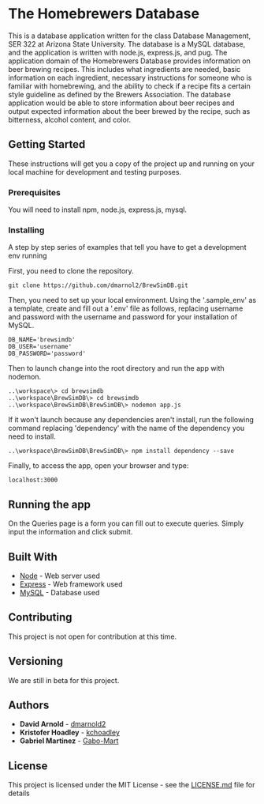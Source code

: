 # The Homebrewers Database


This is a database application written for the class Database Management, SER 322 at Arizona State University. The database is a MySQL database, and the application is written with node.js, express.js, and pug.
The application domain of the Homebrewers Database provides information on beer brewing recipes. This includes what ingredients are needed, basic information on each ingredient, necessary instructions for someone who is familiar with homebrewing, and the ability to check if a recipe fits a certain style guideline as defined by the Brewers Association. The database application would be able to store information about beer recipes and output expected information about the beer brewed by the recipe, such as bitterness, alcohol content, and color.


## Getting Started

These instructions will get you a copy of the project up and running on your local machine for development and testing purposes.

### Prerequisites

You will need to install npm, node.js, express.js, mysql.

### Installing

A step by step series of examples that tell you have to get a development env running

First, you need to clone the repository.

```
git clone https://github.com/dmarnol2/BrewSimDB.git
```

Then, you need to set up your local environment. Using the '.sample_env' as a template, create and fill out a '.env' file as follows, replacing username and password with the username and password for your installation of MySQL.

```
DB_NAME='brewsimdb'
DB_USER='username'
DB_PASSWORD='password'
```

Then to launch change into the root directory and run the app with nodemon.

```
..\workspace\> cd brewsimdb
..\workspace\BrewSimDB\> cd brewsimdb
..\workspace\BrewSimDB\BrewSimDB\> nodemon app.js
```
If it won't launch because any dependencies aren't install, run the following command replacing 'dependency' with the name of the dependency you need to install.
```
..\workspace\BrewSimDB\BrewSimDB\> npm install dependency --save
```

Finally, to access the app, open your browser and type:

```
localhost:3000
```

## Running the app

On the Queries page is a form you can fill out to execute queries. Simply input the information and click submit.

## Built With

* [Node](https://nodejs.org/) - Web server used
* [Express](https://expressjs.com/) - Web framework used
* [MySQL](https://dev.mysql.com/downloads/) - Database used

## Contributing

This project is not open for contribution at this time.

## Versioning

We are still in beta for this project.

## Authors

* **David Arnold**  - [dmarnold2](https://github.com/dmarnol2)
* **Kristofer Hoadley**  - [kchoadley](https://github.com/kchoadley)
* **Gabriel Martinez** - [Gabo-Mart](https://github.com/gabo-mart)

## License

This project is licensed under the MIT License - see the [LICENSE.md](LICENSE.md) file for details
